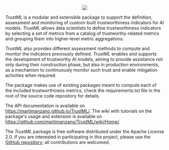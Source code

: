 <p align="center"><img src="https://github-production-user-asset-6210df.s3.amazonaws.com/7520973/249193988-89f07b66-f8b9-4df7-97ba-500f0cbebaab.png"></p>

_TrustML_ is a modular and extensible package to support the definition, assessment and monitoring of custom-built trustworthiness indicators for AI models. _TrustML_ allows data scientists to define trustworthiness indicators by selecting a set of metrics from a catalog of trustworthy-related metrics and grouping them into higher-level metric aggregations.

_TrustML_ also provides different assessment methods to compute and monitor the indicators previously defined. _TrustML_ enables and supports the development of trustworthy AI models, aiming to provide assistance not only during their construction phase, but also in production environments, as a mechanism to continuously monitor such trust and enable mitigation activities when required.

The package makes use of existing packages meant to compute each of the included trustworthiness metrics, check the requirements.txt file in the root of the source code repository for details.

The API documentation is available on https://martimanzano.github.io/TrustML/.
The wiki with tutorials on the package's usage and extension is available on https://github.com/martimanzano/TrustML/wiki/Home/.

The _TrustML_ package is free software distributed under the Apache License 2.0. If you are interested in participating in this project, please use the [GitHub repository](https://github.com/martimanzano/TrustML); all contributions are welcomed.
